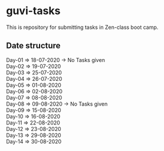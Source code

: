 # guvi-tasks
This is repository for submitting tasks in Zen-class boot camp.

Date structure
--------------

Day-01 => 18-07-2020 -> No Tasks given  
Day-02 => 19-07-2020  
Day-03 => 25-07-2020  
Day-04 => 26-07-2020  
Day-05 => 01-08-2020  
Day-06 => 02-08-2020  
Day-07 => 08-08-2020  
Day-08 => 09-08-2020 -> No Tasks given  
Day-09 => 15-08-2020  
Day-10 => 16-08-2020  
Day-11 => 22-08-2020  
Day-12 => 23-08-2020  
Day-13 => 29-08-2020  
Day-14 => 30-08-2020  